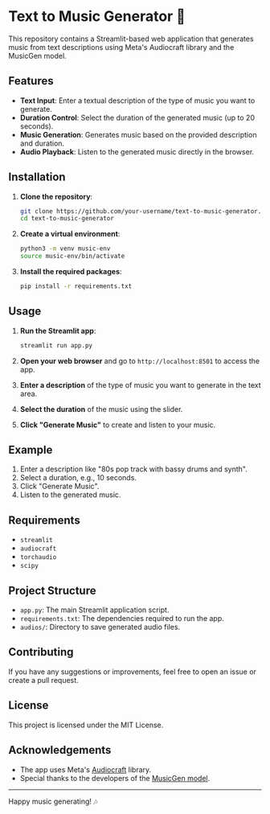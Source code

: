 # Text to Music Generator 🎵

This repository contains a Streamlit-based web application that generates music from text descriptions using Meta's Audiocraft library and the MusicGen model.

## Features

- **Text Input**: Enter a textual description of the type of music you want to generate.
- **Duration Control**: Select the duration of the generated music (up to 20 seconds).
- **Music Generation**: Generates music based on the provided description and duration.
- **Audio Playback**: Listen to the generated music directly in the browser.

## Installation

1. **Clone the repository**:
    ```bash
    git clone https://github.com/your-username/text-to-music-generator.git
    cd text-to-music-generator
    ```

2. **Create a virtual environment**:
    ```bash
    python3 -m venv music-env
    source music-env/bin/activate
    ```

3. **Install the required packages**:
    ```bash
    pip install -r requirements.txt
    ```

## Usage

1. **Run the Streamlit app**:
    ```bash
    streamlit run app.py
    ```

2. **Open your web browser** and go to `http://localhost:8501` to access the app.

3. **Enter a description** of the type of music you want to generate in the text area.

4. **Select the duration** of the music using the slider.

5. **Click "Generate Music"** to create and listen to your music.

## Example

1. Enter a description like "80s pop track with bassy drums and synth".
2. Select a duration, e.g., 10 seconds.
3. Click "Generate Music".
4. Listen to the generated music.

## Requirements

- `streamlit`
- `audiocraft`
- `torchaudio`
- `scipy`

## Project Structure

- `app.py`: The main Streamlit application script.
- `requirements.txt`: The dependencies required to run the app.
- `audios/`: Directory to save generated audio files.

## Contributing

If you have any suggestions or improvements, feel free to open an issue or create a pull request.

## License

This project is licensed under the MIT License.

## Acknowledgements

- The app uses Meta's [Audiocraft](https://github.com/facebookresearch/audiocraft) library.
- Special thanks to the developers of the [MusicGen model](https://github.com/facebookresearch/audiocraft/blob/main/docs/MUSICGEN.md).

---

Happy music generating! 🎶
